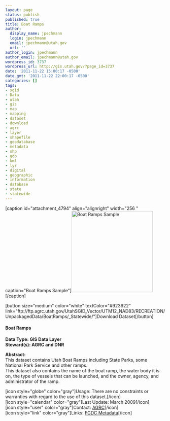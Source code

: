 ```yaml
---
layout: page
status: publish
published: true
title: Boat Ramps
author:
  display_name: jpechmann
  login: jpechmann
  email: jpechmann@utah.gov
  url: ''
author_login: jpechmann
author_email: jpechmann@utah.gov
wordpress_id: 3737
wordpress_url: http://gis.utah.gov/?page_id=3737
date: '2011-11-22 15:00:17 -0500'
date_gmt: '2011-11-22 22:00:17 -0500'
categories: []
tags:
- sgid
- Data
- utah
- gis
- map
- mapping
- dataset
- download
- agrc
- layer
- shapefile
- geodatabase
- metadata
- shp
- gdb
- kml
- lyr
- digital
- geographic
- information
- database
- state
- statewide
---
```

<p>[caption id="attachment_4794" align="alignright" width="256 " caption="Boat Ramps Sample"]<img class="size-full wp-image-4794" title="map" src="http://gis.utah.gov/wp-content/uploads/BoatRamps.png" alt="Boat Ramps Sample" width="256" height="256" />[/caption]</p>
<p>[button size="medium" color="white" textColor="#923922" link="ftp://ftp.agrc.utah.gov/UtahSGID_Vector/UTM12_NAD83/RECREATION/UnpackagedData/BoatRamps/_Statewide/"]Download  Dataset[/button]</p>
<h4><strong>Boat Ramps</h4>
<p></strong></p>
<p><strong>Data Type: GIS Data Layer</strong><br />
<strong>Steward(s): AGRC and DNR</strong></p>
<p><strong>Abstract:</strong><br />
This dataset contains Utah Boat Ramps including State Parks, some National Park Service and other ramps.<br />
This dataset also contains the name of the boat ramp, the water body it is on, the type of vessels that can be launched, and the owner, agency, and administrator of the ramp.</p>
<p>[icon style="globe" color="gray"]Usage: There are no constraints or warranties with regard to the use of this dataset.[/icon]<br />
[icon style="calendar" color="gray"]Last Update: March 2009[/icon]<br />
[icon style="user" color="gray"]Contact: <a href="mailto:agrc@utah.gov">AGRC</a>[/icon]<br />
[icon style="link" color="gray"]Links: <a href="ftp://ftp.agrc.utah.gov/SGID93_Vector/NAD83/MetadataHTML/SGID93_RECREATION_BoatRamps.html">FGDC Metadata</a>[/icon] </p>
